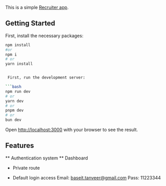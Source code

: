 This is a simple [ Recruiter app]().

## Getting Started

First, install the necessary packages:

````bash
npm install
#or
npm i
# or
yarn install


 First, run the development server:

```bash
npm run dev
# or
yarn dev
# or
pnpm dev
# or
bun dev
````

Open [http://localhost:3000](http://localhost:3000) with your browser to see the result.

## Features

** Authentication system
** Dashboard

- Private route

- Default login access
  Email: baseit.tanveer@gmail.com
  Pass: 11223344
